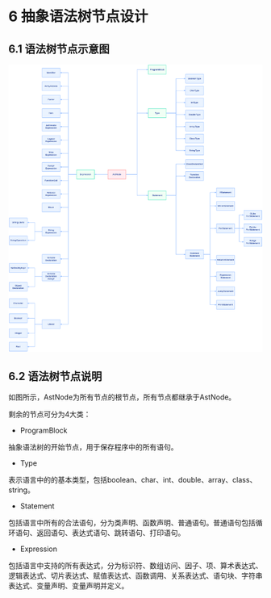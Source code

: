 # 6 抽象语法树节点设计
## 6.1 语法树节点示意图

![avatar](节点示意图.png)

## 6.2 语法树节点说明

如图所示，AstNode为所有节点的根节点，所有节点都继承于AstNode。

剩余的节点可分为4大类：
+ ProgramBlock

 抽象语法树的开始节点，用于保存程序中的所有语句。

+ Type

 表示语言中的的基本类型，包括boolean、char、int、double、array、class、string。

+ Statement

 包括语言中所有的合法语句，分为类声明、函数声明、普通语句。普通语句包括循环语句、返回语句、表达式语句、跳转语句、打印语句。

+ Expression

 包括语言中支持的所有表达式，分为标识符、数组访问、因子、项、算术表达式、逻辑表达式、切片表达式、赋值表达式、函数调用、关系表达式、语句块、字符串表达式、变量声明、变量声明并定义。